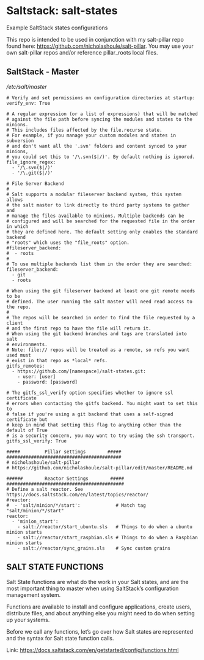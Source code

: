 # Saltstack: salt-states

Example SaltStack states configurations

This repo is intended to be used in conjunction with my salt-pillar repo found here: https://github.com/nicholashoule/salt-pillar. You may use your own salt-pillar repos and/or reference pillar_roots local files.

## SaltStack - Master
*/etc/salt/master*

```
# Verify and set permissions on configuration directories at startup:
verify_env: True

# A regular expression (or a list of expressions) that will be matched
# against the file path before syncing the modules and states to the minions.
# This includes files affected by the file.recurse state.
# For example, if you manage your custom modules and states in subversion
# and don't want all the '.svn' folders and content synced to your minions,
# you could set this to '/\.svn($|/)'. By default nothing is ignored.
file_ignore_regex:
  - '/\.svn($|/)'
  - '/\.git($|/)'

# File Server Backend
#
# Salt supports a modular fileserver backend system, this system allows
# the salt master to link directly to third party systems to gather and
# manage the files available to minions. Multiple backends can be
# configured and will be searched for the requested file in the order in which
# they are defined here. The default setting only enables the standard backend
# "roots" which uses the "file_roots" option.
#fileserver_backend:
#  - roots
#
# To use multiple backends list them in the order they are searched:
fileserver_backend:
  - git
  - roots

# When using the git fileserver backend at least one git remote needs to be
# defined. The user running the salt master will need read access to the repo.
#
# The repos will be searched in order to find the file requested by a client
# and the first repo to have the file will return it.
# When using the git backend branches and tags are translated into salt
# environments.
# Note: file:// repos will be treated as a remote, so refs you want used must
# exist in that repo as *local* refs.
gitfs_remotes:
  - https://github.com/[namespace]/salt-states.git:
    - user: [user]
    - password: [password]

# The gitfs_ssl_verify option specifies whether to ignore ssl certificate
# errors when contacting the gitfs backend. You might want to set this to
# false if you're using a git backend that uses a self-signed certificate but
# keep in mind that setting this flag to anything other than the default of True
# is a security concern, you may want to try using the ssh transport.
gitfs_ssl_verify: True

#####         Pillar settings        #####
##########################################
# nicholashoule/salt-pillar
# https://github.com/nicholashoule/salt-pillar/edit/master/README.md

######        Reactor Settings        #####
###########################################
# Define a salt reactor. See https://docs.saltstack.com/en/latest/topics/reactor/
#reactor:
#  - 'salt/minion/*/start':             # Match tag "salt/minion/*/start"
reactor:
  - 'minion_start':
    - salt://reactor/start_ubuntu.sls   # Things to do when a ubuntu minion starts
    - salt://reactor/start_raspbian.sls # Things to do when a Raspbian minion starts
    - salt://reactor/sync_grains.sls    # Sync custom grains

```

## SALT STATE FUNCTIONS

Salt State functions are what do the work in your Salt states, and are the most important thing to master when using SaltStack’s configuration management system.

Functions are available to install and configure applications, create users, distribute files, and about anything else you might need to do when setting up your systems.

Before we call any functions, let’s go over how Salt states are represented and the syntax for Salt state function calls.

Link: https://docs.saltstack.com/en/getstarted/config/functions.html
